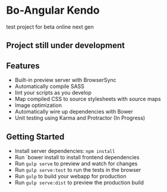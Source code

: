 # Bo-Angular Kendo
test project for beta online next gen

## Project still under development

## Features

- Built-in preview server with BrowserSync
- Automatically compile SASS
- lint your scripts as you develop
- Map compiled CSS to source stylesheets with source maps
- Image optimization
- Automatically wire up dependencies with Bower
- Unit testing using Karma and Protractor (In Progress)

## Getting Started

- Install server dependencies: `npm install`
- Run `bower install to install frontend dependencies
- Run `gulp serve` to preview and watch for changes
- Run `gulp serve:test` to run the tests in the browser
- Run `gulp` to build your webapp for production
- Run `gulp serve:dist` to preview the production build
